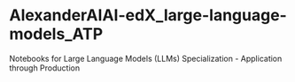 # AlexanderAIAI-edX_large-language-models_ATP
Notebooks for Large Language Models (LLMs) Specialization - Application through Production
